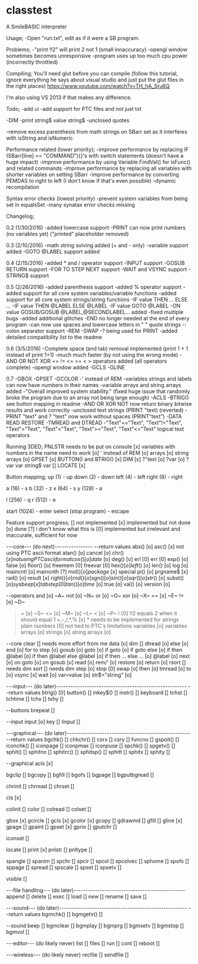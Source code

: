 # classtest
A SmileBASIC interpreter

Usage;
-Open "run.txt", edit as if it were a SB program.

Problems;
-"print !!2" will print 2 not 1 (small innaccuracy)
-opengl window sometimes becomes unresponsive
-program uses up too much cpu power (incorrectly throttled)

Compiling;
You'll need glut before you can compile (follow this tutorial, ignore everything he says about visual studio and just put the glut files in the right places)
https://www.youtube.com/watch?v=TH_hA_Sru6Q

I'm also using VS 2013 if that makes any difference.

Todo;
-add ui
-add support for PTC files and not just txt

-DIM
-print string$ value string$
-unclosed quotes

-remove excess parenthesis from math strings on SBarr set as it interferes with isString and isNumeric


Performance related (lower priority);
-improve performance by replacing IF (SBarr[line] == "COMMAND"){}'s with switch statements (doesn't have a huge impact)
-improve performance by using Variable.FindVal() for isFunc() and related commands
-improve performance by replacing all variables with shorter variables on setting SBarr
-improve performance by converting PEMDAS to right to left (I don't know if that's even possible)
-dynamic recompilation

Syntax error checks (lowest priority)
-prevent system variables from being set in equalsSet
-many synatax error checks missing

Changelog;

0.2 (1/30/2016)
-added lowercase support
-PRINT can now print numbers (no variables yet) ("printed" placeholder removed)

0.3 (2/10/2016)
-math string solving added (+ and - only)
-variable support added
-GOTO @LABEL support added

0.4 (2/15/2016)
-added * and / operator support
-INPUT support
-GOSUB RETURN support
-FOR TO STEP NEXT support
-WAIT and VSYNC support
-STRING$ support

0.5 (2/26/2016)
-added parenthesis support
-added % operator support
-added support for all core system variables/variable functions
-added support for all core system strings/string functions
-IF value THEN ... ELSE ...
-IF value THEN @LABEL ELSE @LABEL
-IF value GOTO @LABEL
-ON value GOSUB/GOSUB @LABEL,@SECONDLABEL... added
-fixed multiple bugs
-added additional glitches
-END no longer needed at the end of every program
-can now use spaces and lowercase letters in "  " quote strings
-: colon separator support
-REM
-SWAP
-? being used for PRINT
-added detailed compatibility list to the readme

0.6 (3/5/2016)
-Complete space (and tab) removal implemented (print 1 + 1 instead of print 1+1)
-much much faster (by not using the wrong mode)
-AND OR NOT XOR == != <= >= < > operators added (all operators complete)
-opengl window added
-GCLS
-GLINE

0.7
-GBOX
-GPSET
-GCOLOR
-' instead of REM
-variables strings and labels can now have numbers in their names
-variable arrays and string arrays added
-"Overall improved system stability." (fixed huge issue that randomly broke the program due to an array not being large enough)
-ACLS
-BTRIG() see button mapping in readme
-AND OR XOR NOT now return binary bitwise results and work correctly
-unclosed text strings (PRINT "text) (reverted)
-PRINT "text" and ? "text" now work without spaces (PRINT"text")
-DATA READ RESTORE
-TMREAD and DTREAD
-"Text"=="Text", "Text"!="Text", "Text">"Text", "Text"<"Text", "Text">="Text", "Text"<="Text" logical text operators

Running 3DED;
PNLSTR needs to be put on console [x]
variables with numbers in the name need to work [o]
' instead of REM [o]
arrays [o]
string arrays [o]
GPSET [o]
BUTTON() and BTRIG() [x]
DIM [x]
?"text [o]
?var [o]
?var var string$ var []
LOCATE [x]

Button mapping;
up (1) - up
down (2) - down
left (4) - left
right (8) - right

a (16) - x
b (32) - z
x (64) - s
y (128) - a

l (256) - q
r (512) - e

start (1024) - enter
select (stop program) - escape



Feature support progress;
[] not implemented
[x] implemented but not done
[o] done
[?] i don't know what this is
[0] implemented but irrelevant and inaccurate, sufficient for now

---core--- (do next)----------------
--return values
abs() [o]
asc() [x] not using PTC ascii format
atan() [o]
cancel [o]
chr$() [x] not using PTC ascii format
cos() [o]
date$ [o]
deg() [o]
erl [0]
err [0]
exp() [o] 
false [o]
floor() [o]
freemem [0]
freevar [0]
hex$() [o]
left$() [o]
len() [o]
log [o]
maincntl [o]
maincnth [?]
mid$() [o]
package$ [x] special
pi() [o]
prgname$ [x]
rad() [o]
result [x]
right$() [o]
rnd() [o]
sgn() [o]
sin() [o]
sqr() [o]
str$() [o]
subst$() [o]
sysbeep [x]
tabstep [0]
tan() [o]
time$ [o]
true [o]
val() [o]
version [o]


--operators
and [o] ~A~
not [o] ~N~
or [o] ~O~
xor [o] ~X~
== [x] ~E~
!= [o] ~D~
>= [o] ~S~
<= [o] ~M~
> [o] ~L~
< [o] ~P~
! [0] !!2 equals 2 when it should equal 1
+,-,/,*,% [x] * needs to be implemented for strings
plain numbers [0] not tied to PTC's limitations
variables [o]
variables arrays [o]
strings [o]
string arrays [o]


--core
clear [] needs more effort from me
data [o]
dim []
dtread [o]
else [o]
end [o]
for to step [o]
gosub [o]
goto [o]
if goto [o] 
if goto else [o]
if then @label [o]
if then @label else @label [o]
if then ... else ... [o]
@label [o]
next [o]
on goto [o]
on gosub [o]
read [o]
rem/' [o]
restore [o]
return [o]
rsort [] needs dim
sort [] needs dim
step [o]
stop [0]
swap [o]
then [o]
tmread [o]
to [o]
vsync [x]
wait [o]
var=value [o]
str$="string" [o]


---input--- (do later)-------------------------------------------------------
--return values
btrig() [0]
button() []
inkey$() []
instr() []
keyboard []
tchst []
tchtime []
tchx []
txhy []

--buttons
brepeat []

--input
input [o]
key []
linput []


---graphical--- (do later)----------------------------------------------------
--return values
bgchk() []
chkchr() []
csrx []
csry []
funcno []
gspoit() []
iconchk() []
iconpage []
iconpmax []
iconpuse []
spchk() []
spgetv() []
sphit() []
sphitno []
sphitrc() []
sphitsp() []
sphitt []
sphitx []
sphity []

--graphical
acls [x]

bgclip []
bgcopy []
bgfill []
bgofs []
bgpage []
bgputbgread []

chrinit []
chrread []
chrset []

cls [x]

colinit []
color []
colread []
colset []

gbox [x]
gcircle []
gcls [x]
gcolor [o]
gcopy []
gdrawmd []
gfill []
gline [x]
gpage []
gpaint []
gpset [x]
gprio []
gputchr []

iconset []

locate []
print [x]
pnlstr []
pnltype []

spangle []
spanim []
spchr []
spclr []
spcol []
spcolvec []
sphome []
spofs []
sppage []
spread []
spscale []
spset []
spsetv []

visible []





---file handling--- (do later)-----------------------------------------------
append []
delete []
exec []
load []
new []
rename []
save []


---sound--- (do later)------------------------------------------------------
--return values
bgmchk() []
bgmgetv() []

--sound
beep []
bgmclear []
bgmplay []
bgmprg []
bgmsetv []
bgmstop []
bgmvol []

---editor--- (do likely never)
list []
files []
run []
cont []
reboot []

---wireless--- (do likely never)
recfile []
sendfile []